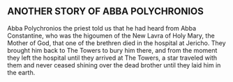 ## ANOTHER STORY OF ABBA POLYCHRONIOS

Abba Polychronios the priest told us that he had heard from Abba Constantine, who was the higoumen of the New Lavra of Holy Mary, the Mother of God, that one of the brethren died in the hospital at Jericho. They brought him back to The Towers to bury him there, and from the moment they left the hospital until they arrived at The Towers, a star traveled with them and never ceased shining over the dead brother until they laid him in the earth.
